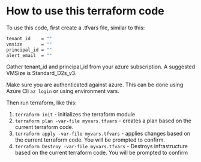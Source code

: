 ﻿# How to use this terraform code

To use this code, first create a .tfvars file, similar to this:

```bash
tenant_id    = ""
vmsize       = ""
principal_id = ""
alert_email  = ""
```

Gather tenant_id and principal_id from your azure subscription. A suggested VMSize is Standard_D2s_v3.

Make sure you are authenticated against azure. This can be done using Azure Cli
``` az login ```
or using environment vars.

Then run terraform, like this:

1. ``` terraform init ```  - initializes the terraform module
2. ``` terraform plan -var-file myvars.tfvars ``` - creates a plan based on the current terraform code.
3. ``` terraform apply -var-file myvars.tfvars ``` - applies changes based on the current terraform code. You will be prompted to confirm.
4. ``` terraform Destroy -var-file myvars.tfvars ``` - Destroys infrastructure based on the current terraform code. You will be prompted to confirm